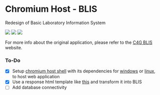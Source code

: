 # Chromium Host - BLIS
Redesign of Basic Laboratory Information System

![](https://github.com/kagaconnect/chromium_host_web_blis/blob/master/assets/svgs/release.svg) ![](https://github.com/kagaconnect/chromium_host_web_blis/blob/master/assets/svgs/linux.svg) ![](https://github.com/kagaconnect/chromium_host_web_blis/blob/master/assets/svgs/windows.svg)

For more info about the original application, please refer to the [C4G BLIS](http://blis.cc.gatech.edu/index.php) website.

### To-Do
- [x] Setup [chromium host shell](https://github.com/kagaconnect/chromium_host/releases/latest/download/chromium_host_78.0.3904.108_x64.zip) with its dependencies for [windows](https://github.com/kagaconnect/chromium_host/releases/latest/download/cef_binary_78.0.3904.108_windows64.zip) or [linux](https://github.com/kagaconnect/chromium_host/releases/latest/download/cef_binary_78.0.3904.108_linux64.zip), to host web application
- [x] Use a response html template like [this](https://cruip.com/switch) and transform it into BLIS
- [ ] Add database connectivity
